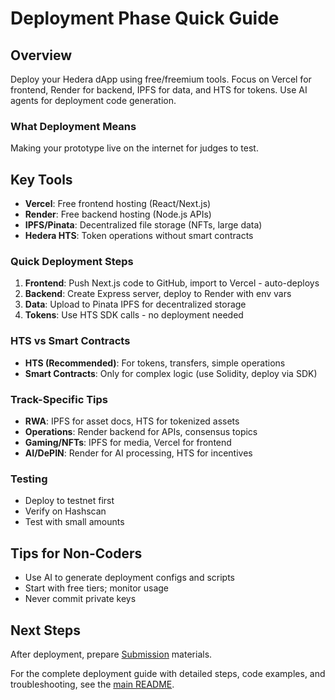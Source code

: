 # Deployment Phase Quick Guide

## Overview
Deploy your Hedera dApp using free/freemium tools. Focus on Vercel for frontend, Render for backend, IPFS for data, and HTS for tokens. Use AI agents for deployment code generation.

### What Deployment Means
Making your prototype live on the internet for judges to test.

## Key Tools
- **Vercel**: Free frontend hosting (React/Next.js)
- **Render**: Free backend hosting (Node.js APIs)
- **IPFS/Pinata**: Decentralized file storage (NFTs, large data)
- **Hedera HTS**: Token operations without smart contracts

### Quick Deployment Steps
1. **Frontend**: Push Next.js code to GitHub, import to Vercel - auto-deploys
2. **Backend**: Create Express server, deploy to Render with env vars
3. **Data**: Upload to Pinata IPFS for decentralized storage
4. **Tokens**: Use HTS SDK calls - no deployment needed

### HTS vs Smart Contracts
- **HTS (Recommended)**: For tokens, transfers, simple operations
- **Smart Contracts**: Only for complex logic (use Solidity, deploy via SDK)

### Track-Specific Tips
- **RWA**: IPFS for asset docs, HTS for tokenized assets
- **Operations**: Render backend for APIs, consensus topics
- **Gaming/NFTs**: IPFS for media, Vercel for frontend
- **AI/DePIN**: Render for AI processing, HTS for incentives

### Testing
- Deploy to testnet first
- Verify on Hashscan
- Test with small amounts

## Tips for Non-Coders
- Use AI to generate deployment configs and scripts
- Start with free tiers; monitor usage
- Never commit private keys

## Next Steps
After deployment, prepare [Submission](../submission/) materials.

For the complete deployment guide with detailed steps, code examples, and troubleshooting, see the [main README](../../README.md).
